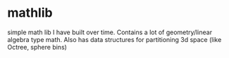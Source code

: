 # mathlib
simple math lib I have built over time. Contains a lot of geometry/linear algebra type math. Also has data structures for partitioning 3d space (like Octree, sphere bins)
